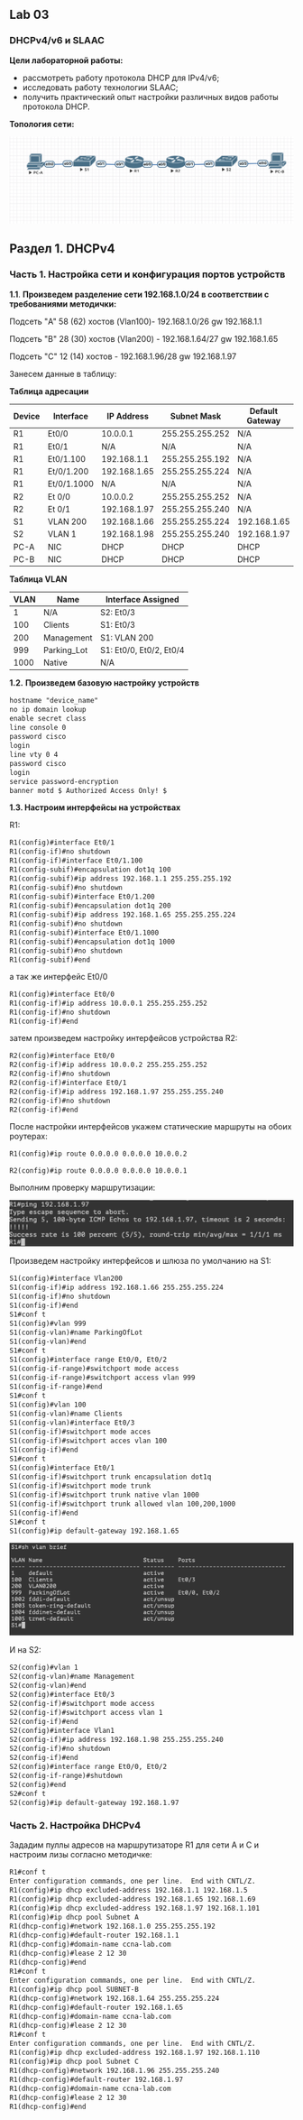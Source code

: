## Lab 03

### DHCPv4/v6 и SLAAC

**Цели лабораторной работы:** 

* рассмотреть работу протокола DHCP для IPv4/v6;
* исследовать работу технологии SLAAC;
* получить практический опыт настройки различных видов работы протокола DHCP.

**Топология сети:**

![](https://github.com/IBashlakov/Otus_Network_Engineer_2022/blob/main/lab03/Topology.png?raw=true)

## Раздел 1. DHCPv4

### Часть 1. Настройка сети и конфигурация портов устройств


**1.1**. **Произведем разделение сети 192.168.1.0/24 в соответствии с требованиями методички:**


Подсеть "A" 58 (62) хостов (Vlan100)- 192.168.1.0/26 gw 192.168.1.1

Подсеть "B" 28 (30) хостов (Vlan200) - 192.168.1.64/27 gw 192.168.1.65

Подсеть "C" 12 (14) хостов - 192.168.1.96/28 gw 192.168.1.97

Занесем данные в таблицу:


**Таблица адресации**


| Device | Interface | IP Address |	Subnet Mask |	Default Gateway |
|---|---|---|---|---|
| R1 | Et0/0	 | 10.0.0.1	| 255.255.255.252	| N/A |
| R1 | Et0/1 |	N/A |	N/A |	N/A |
| R1 | Et0/1.100	| 192.168.1.1 |	255.255.255.192 |	N/A |
| R1	| Et/0/1.200	 | 192.168.1.65 | 255.255.255.224 |	N/A |
| R1	| Et/0/1.1000 |	N/A |	N/A |	N/A |
| R2	| Et 0/0 | 10.0.0.2 | 255.255.255.252 | N/A |
| R2	| Et 0/1 | 192.168.1.97 | 255.255.255.240 | N/A |
| S1	| VLAN 200 |	192.168.1.66	| 255.255.255.224 | 192.168.1.65 |
| S2	| VLAN 1 | 192.168.1.98 |	255.255.255.240	| 192.168.1.97 |
| PC-A | NIC | DHCP |	DHCP |	DHCP |
| PC-B | NIC	| DHCP |	DHCP |	DHCP |

**Таблица VLAN**

| VLAN	| Name |	Interface Assigned |
|---|---|---|
| 1	 | N/A | S2: Et0/3 |
| 100	| Clients	| S1: Et0/3 |
| 200 |	Management |	S1: VLAN 200 |
| 999	| Parking_Lot	 | S1: Et0/0, Et0/2, Et0/4 |
| 1000	 | Native | N/A |

**1.2.** **Произведем базовую настройку устройств**


```
hostname "device_name"
no ip domain lookup
enable secret class
line console 0
password cisco
login
line vty 0 4
password cisco
login
service password-encryption
banner motd $ Authorized Access Only! $
```

**1.3. Настроим интерфейсы на устройствах**

R1:

```
R1(config)#interface Et0/1
R1(config-if)#no shutdown
R1(config-if)#interface Et0/1.100
R1(config-subif)#encapsulation dot1q 100
R1(config-subif)#ip address 192.168.1.1 255.255.255.192
R1(config-subif)#no shutdown
R1(config-subif)#interface Et0/1.200
R1(config-subif)#encapsulation dot1q 200
R1(config-subif)#ip address 192.168.1.65 255.255.255.224
R1(config-subif)#no shutdown
R1(config-subif)#interface Et0/1.1000
R1(config-subif)#encapsulation dot1q 1000
R1(config-subif)#no shutdown
R1(config-subif)#end
```
а так же интерфейс Et0/0

```
R1(config)#interface Et0/0
R1(config-if)#ip address 10.0.0.1 255.255.255.252
R1(config-if)#no shutdown
R1(config-if)#end
```
затем произведем настройку интерфейсов устройства R2:

```
R2(config)#interface Et0/0
R2(config-if)#ip address 10.0.0.2 255.255.255.252
R2(config-if)#no shutdown
R2(config-if)#interface Et0/1
R2(config-if)#ip address 192.168.1.97 255.255.255.240
R2(config-if)#no shutdown
R2(config-if)#end
```

После настройки интерфейсов укажем статические маршруты на обоих роутерах:

```
R1(config)#ip route 0.0.0.0 0.0.0.0 10.0.0.2
```

```
R2(config)#ip route 0.0.0.0 0.0.0.0 10.0.0.1
```

Выполним проверку маршрутизации:

![](https://github.com/IBashlakov/Otus_Network_Engineer_2022/blob/main/lab03/ICMP_test.png?raw=true)


Произведем настройку интерфейсов и шлюза по умолчанию на S1:

```
S1(config)#interface Vlan200
S1(config-if)#ip address 192.168.1.66 255.255.255.224
S1(config-if)#no shutdown
S1(config-if)#end
S1#conf t
S1(config)#vlan 999
S1(config-vlan)#name ParkingOfLot
S1(config-vlan)#end
S1#conf t
S1(config)#interface range Et0/0, Et0/2
S1(config-if-range)#switchport mode access
S1(config-if-range)#switchport access vlan 999
S1(config-if-range)#end
S1#conf t
S1(config)#vlan 100
S1(config-vlan)#name Clients
S1(config-vlan)#interface Et0/3
S1(config-if)#switchport mode acces
S1(config-if)#switchport acces vlan 100
S1(config-if)#end
S1#conf t
S1(config)#interface Et0/1
S1(config-if)#switchport trunk encapsulation dot1q
S1(config-if)#switchport mode trunk
S1(config-if)#switchport trunk native vlan 1000
S1(config-if)#switchport trunk allowed vlan 100,200,1000
S1(config-if)#end
S1#conf t
S1(config)#ip default-gateway 192.168.1.65

```

![](https://github.com/IBashlakov/Otus_Network_Engineer_2022/blob/main/lab03/S1_VLAN.png?raw=true)

И на S2:

```
S2(config)#vlan 1
S2(config-vlan)#name Management
S2(config-vlan)#end
S2(config)#interface Et0/3
S2(config-if)#switchport mode access
S2(config-if)#switchport access vlan 1
S2(config-if)#end
S2(config)#interface Vlan1
S2(config-if)#ip address 192.168.1.98 255.255.255.240
S2(config-if)#no shutdown
S2(config-if)#end
S2(config)#interface range Et0/0, Et0/2
S2(config-if-range)#shutdown
S2(config)#end
S2#conf t
S2(config)#ip default-gateway 192.168.1.97
```
### Часть 2. Настройка DHCPv4 

Зададим пуллы адресов на маршрутизаторе R1 для сети A и C и настроим лизы согласно методичке:


```
R1#conf t
Enter configuration commands, one per line.  End with CNTL/Z.
R1(config)#ip dhcp excluded-address 192.168.1.1 192.168.1.5
R1(config)#ip dhcp excluded-address 192.168.1.65 192.168.1.69
R1(config)#ip dhcp excluded-address 192.168.1.97 192.168.1.101
R1(config)#ip dhcp pool Subnet A
R1(dhcp-config)#network 192.168.1.0 255.255.255.192
R1(dhcp-config)#default-router 192.168.1.1
R1(dhcp-config)#domain-name ccna-lab.com
R1(dhcp-config)#lease 2 12 30
R1(dhcp-config)#end
R1#conf t
Enter configuration commands, one per line.  End with CNTL/Z.
R1(config)#ip dhcp pool SUBNET-B
R1(dhcp-config)#network 192.168.1.64 255.255.255.224
R1(dhcp-config)#default-router 192.168.1.65
R1(dhcp-config)#domain-name ccna-lab.com
R1(dhcp-config)#lease 2 12 30
R1#conf t
Enter configuration commands, one per line.  End with CNTL/Z.
R1(config)#ip dhcp excluded-address 192.168.1.97 192.168.1.110
R1(config)#ip dhcp pool Subnet C
R1(dhcp-config)#network 192.168.1.96 255.255.255.240
R1(dhcp-config)#default-router 192.168.1.97
R1(dhcp-config)#domain-name ccna-lab.com
R1(dhcp-config)#lease 2 12 30
R1(dhcp-config)#end
```

